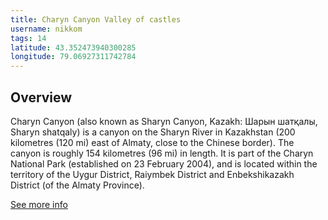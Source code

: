 ```yaml
---
title: Charyn Canyon Valley of castles
username: nikkom
tags: 14
latitude: 43.352473940300285
longitude: 79.06927311742784
---
```


## Overview

Charyn Canyon (also known as Sharyn Canyon, Kazakh: Шарын шатқалы, Sharyn shatqaly) is a canyon on the Sharyn River in Kazakhstan (200 kilometres (120 mi) east of Almaty, close to the Chinese border). The canyon is roughly 154 kilometres (96 mi) in length. It is part of the Charyn National Park (established on 23 February 2004), and is located within the territory of the Uygur District, Raiymbek District and Enbekshikazakh District (of the Almaty Province).

[See more info](https://en.wikipedia.org/wiki/Charyn_Canyon)